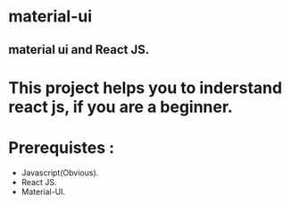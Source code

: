 # material-ui
## material ui and React JS.

# This project helps you to inderstand react js, if you are a beginner.

# Prerequistes :
* Javascript(Obvious).
* React JS.
* Material-UI.
